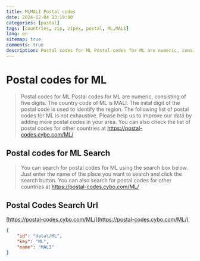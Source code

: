 ```yaml
---
title: MLMALI Postal codes 
date: 2024-12-04 13:19:00
categories: [postal]
tags: [countries, zip, zipex, postal, ML,MALI]
lang: en
sitemap: true
comments: true
description: Postal codes for ML Postal codes for ML are numeric, consisting of five digits. The country code of ML is MALI. The inital digit of the postal code is used to identify the region. The following list of postal codes for ML is not exhaustive. Please help us to improve our data by adding more postal codes in your area. You can also check the list of postal codes for other countries at https://postal-codes.cybo.com/ML/
---
```


# Postal codes for ML
> Postal codes for ML Postal codes for ML are numeric, consisting of five digits. The country code of ML is MALI. The inital digit of the postal code is used to identify the region. The following list of postal codes for ML is not exhaustive. Please help us to improve our data by adding more postal codes in your area. You can also check the list of postal codes for other countries at https://postal-codes.cybo.com/ML/

## Postal codes for ML Search 
> You can search for postal codes for ML using the search box below. Just enter the name of the place you want to search and click the search button. You can also search for postal codes for other countries at https://postal-codes.cybo.com/ML/

## Postal Codes Search Url

[https://postal-codes.cybo.com/ML/](https://postal-codes.cybo.com/ML/)
```json
{
    "id": "data\/ML",
    "key": "ML",
    "name": "MALI"
}
```
